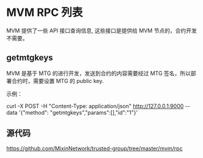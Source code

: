 # MVM RPC 列表

MVM 提供了一些 API 接口查询信息, 这些接口是提供给 MVM 节点的，合约开发不需要。

## getmtgkeys

MVM 是基于 MTG 的进行开发，发送到合约的内容需要经过 MTG 签名，所以部署合约时，需要设置 MTG 的 public key.

示例：

curl  -X POST -H "Content-Type: application/json" http://127.0.0.1:9000 --data '{"method": "getmtgkeys","params":[],"id":"1"}'

## 源代码

https://github.com/MixinNetwork/trusted-group/tree/master/mvm/rpc

